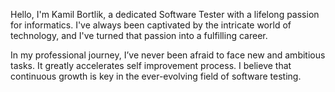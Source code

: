 Hello, I'm Kamil Bortlik, a dedicated Software Tester with a lifelong passion for informatics. I've always been captivated by the intricate world of technology, and I've turned that passion into a fulfilling career.

In my professional journey, I’ve never been afraid to face new and ambitious tasks. It greatly accelerates self improvement process. I believe that continuous growth is key in the ever-evolving field of software testing.
